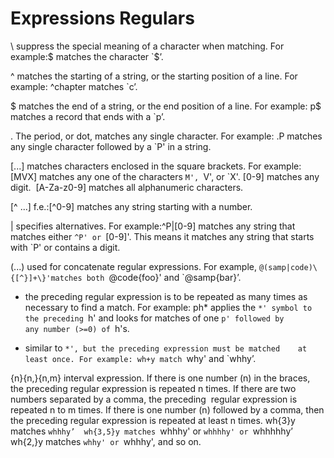 # Expressions Regulars

\  suppress the special meaning of a character when matching. 
	For example:\$ matches the character `$’.

^ matches the starting of a string, or the starting position of a line. For example: ^chapter matches `c’.

$	matches the end of a string, or the end position of a line. For example: p$ matches a record that ends with a `p’.

.	The period, or dot, matches any single character. For example: .P matches any single character followed by a `P' in a string.

[...] matches characters enclosed in the square brackets. For example: [MVX] matches any one of the characters `M', `V', or `X'. [0-9] matches any digit.  [A-Za-z0-9] matches all alphanumeric characters.

[^ ...] f.e.:[^0-9] matches any string starting with a number.

|	specifies alternatives. For example:^P|[0-9] matches any string that matches either `^P' or `[0-9]'. This means it matches any string that starts with `P' or contains a digit.

(...) used for concatenate regular expressions. For example, `@(samp|code)\{[^}]+\}'matches both `@code{foo}' and `@samp{bar}’. 

*	the preceding regular expression is to be repeated as many times as necessary to find a match. For example: ph* applies the `*' symbol to the preceding `h' and looks for matches of 	one `p' followed by any number (>=0) of `h's. 

+	similar to `*', but the preceding expression must be matched  	at least once. For example: wh+y match `why' and `whhy’.

{n}{n,}{n,m} interval expression. If there is one number (n) in the braces, the preceding regular expression is repeated n times. If there are two numbers separated by a comma, the preceding  regular expression is repeated n to m times. If there is one number (n) followed by a comma, then the preceding regular expression is repeated at least n times.
    wh{3}y matches `whhhy’ 
    wh{3,5}y matches `whhhy' or `whhhhy' or `whhhhhy’
    wh{2,}y matches `whhy' or `whhhy', and so on.
